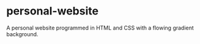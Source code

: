 # personal-website

A personal website programmed in HTML and CSS with a flowing gradient background. 
